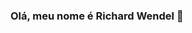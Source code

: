 ### Olá, meu nome é Richard Wendel 👋

<!--
**Richardwenb/Richardwenb** is a ✨ _special_ ✨ repository because its `README.md` (this file) appears on your GitHub profile.

- 🔭 Hoje trabalho com R/Python
- 🌱 Estudando Linguagem R e Machine Learning
- 📫 richardwenb@gmail.com
- ⚡ Estágiario na empresa Marilan Alimentos S/A

##

<div align="center">
  <a href="(https://github.com/Richardwenb)">
  <img height="180em" src="https://github-readme-stats.vercel.app/api?username=Richardwenb&show_icons=true&theme=dracula&include_all_commits=true&count_private=true"/>
  <img height="180em" src="https://github-readme-stats.vercel.app/api/top-langs/?username=Richardwenb&layout=compact&langs_count=7&theme=dracula"/>
</div>

<div> 
  <a href="https://instagram.com/richardwenb" target="_blank"><img src="https://img.shields.io/badge/-Instagram-%23E4405F?style=for-the-badge&logo=instagram&logoColor=white" target="_blank"></a>
  <a href = "mailto:richardwenb@gmail.com"><img src="https://img.shields.io/badge/-Gmail-%23333?style=for-the-badge&logo=gmail&logoColor=white" target="_blank"></a>
  <a href="[https://br.linkedin.com/in/richardwendel?trk=people-guest_people_search-card]" target="_blank"><img src="https://img.shields.io/badge/-LinkedIn-%230077B5?style=for-the-badge&logo=linkedin&logoColor=white" target="_blank"></a>

</div>

